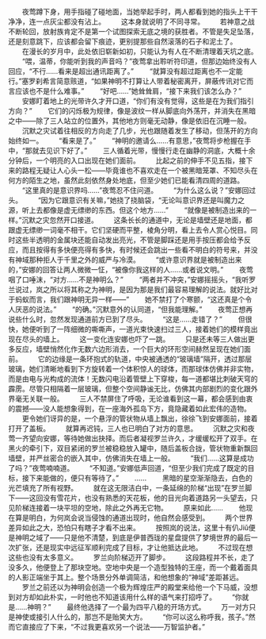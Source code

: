 　　夜莺蹲下身，用手指碰了碰地面，当她举起手时，两人都看到她的指头上干干净净，连一点灰尘都没有沾上。
　　这本身就说明了不同寻常。
　　若神意之战不断轮回，放射族肯定不是第一个试图探索无底之境的获胜者。不管是失足坠落，还是刻意跳下，应该都会留下痕迹，更别提那些自然滚落的石子和泥土了。
　　在漫长的岁月中，此处依旧崭新如初，只能认为有人在不断清理着天坑之底。
　　“喂，温蒂，你能听到我的声音吗？”夜莺拿出聆听符印道，但那边始终没有人回应，“不行……看来是超出通讯距离了。”
　　“就算没有超过距离也不一定能行。”塞罗刹希言简意赅道，“如果神明不打算让人带着秘密离开，屏蔽传讯对它而言应该也不是什么难事。”
　　“好吧……”她耸耸肩，“接下来我们该怎么办？”
　　安娜盯着地上的光带许久才开口道，“你们有没有觉得，这些是在为我们指引方向？”
　　它们的闪烁极为规律，像是波纹一样从脚底向外荡开，并消失在黑暗之中——除了三人站立的位置外，其他地方则毫无动静，像是依旧在沉睡一般。
　　沉默之灾试着往相反的方向走了几步，光也跟随着发生了移动，但荡开的方向始终如一。
　　“看来是了。”
　　“神明的邀请么……有意思，”夜莺将步枪握在手中，“那就去见识下好了。”
　　三人循着光带，慢慢行走在幽静的洞底，大概十余分钟后，一个明亮的入口出现在她们面前。
　　比起之前的伸手不见五指，接下来的路程无疑让人心头一松——毕竟谁也不喜欢走在一个被黑暗笼罩、不知尽头在何方的陌生之地，虽然此刻依然身处地底，但至少她们已能看清四周的道路。
　　“这里真的是意识界吗……”夜莺忍不住问道。
　　“为什么这么说？”安娜回过头。
　　“因为它跟意识有关嘛，”她挠了挠脑袋，“无论叫意识界还是叫魔力之源，听上去都像是虚无缥缈的东西。但这个地方……”
　　“就像是被制造出来的一样。”沉默之灾忽然开口接道。
　　这条长长的通道中，无论是墙壁还是地面，都跟虚无缥缈一词毫不相干。它们坚硬而平整，棱角分明，看上去令人赏心悦目。同时这些半透明的金属块还能自动发出亮光，不管是脚踩还是用手按压都会给予反应，而且按得有多快便亮得有多快，有时候还会跳出一些看不明白的符号来，并没有神域那种拒人于千里之外的威严与冷漠。
　　“或许意识界就是被制造出来的，”安娜的回答让两人微微一怔，“被像你我这样的人……或者说文明。”
　　夜莺咽了口唾沫，“对方……不是神明么？”
　　“两者并不冲突，”安娜摇摇头，“我听罗兰说过，岚之所以将其称之为神明，是因为那是我们最容易理解的说法。就好比对于蚂蚁而言，我们跟神明无异一样——”
　　她不禁打了个寒颤，“这还真是个令人厌恶的说法。”
　　“的确。”沉默意外的认同道，“但我能理解。”
　　夜莺正想再说些什么时，忽然发现通道前方已到了尽头。
　　“这是……走错了？”
　　但很快，她便听到了一阵细微的嘶嘶声，一道光束快速扫过三人，接着她们的模样竟出现在尽头的墙上。
　　这一变化连安娜也吓了一跳。
　　只是还未等三人做出更多反应，墙壁悄然化作无数六边形消去，一个巨大的环形空间赫然呈现在她们面前。
　　它的边缘是一条环抱式的轨道，中央被通透的“玻璃墙”隔开，透过那层玻璃，她们清晰地看到下方旋转着一个体积惊人的球体，而那球体仿佛并非实物，而是由电与光构成的流体！无数闪电沿着管壁上下穿梭，每一道都堪比刺破天穹的霹雳。尽管只相隔着一层玻璃，但整个空间静谧无比，仿佛其内部剧烈的变化跟外界毫无关联一般。
　　三人不禁屏住了呼吸，无论谁看到这一幕，都会感到由衷的震撼——没人能想象得到，在一座海外孤岛下方，竟隐藏着如此宏伟的造物。
　　更令她们讶异的是，一个悬浮的管状物从墙上飘出，徐徐飞到安娜面前，接着打开了盖板。
　　就算再迟钝，三人也已明白了对方的意思。
　　沉默之灾和夜莺一齐望向安娜，等待她做出抉择。而后者凝视罗兰许久，才缓缓松开了双手。在黑火的牵引下，双目紧闭的罗兰被稳稳放入罐中，随后盖板合拢，管状物重新飘回墙壁，并严丝密合的嵌入其中，仿佛消失在墙上一般。
　　“我们……这算是成功了吗？”夜莺喃喃道。
　　“不知道。”安娜低声回道，“但至少我们完成了既定的目标，接下来能做的，便只有等待了。”
　　……
　　黑暗的星空渐渐隐去，白色的光芒填充了所有视野。
　　就在这无限洁白中，一条延绵的阶梯“出现”在罗兰脚下——这回没有雪花片，也没有熟悉的天花板，他的目光向着道路另一头望去，只见阶梯连接着一块平坦的空地，除此之外再无它物。
　　原来如此……
　　他现在算是明白，为何岚会说当侵蚀的通道出现时，他自然会感受到。
　　两个世界差异如此之大，恐怕只有瞎子才看不出来。
　　按照岚的说法，这里十有仈Jiǔ便是神明之域了——只是他不清楚，到底是伊普西珑的星盘提供了梦境世界的最后一次扩张，还是现实中远征军顺利完成了目标，才让他抵达此地。
　　不过现在想这些也没有太多意义。
　　罗兰向阶梯迈开了脚步。
　　这段路程并不长，走了没多久，他便登上了那块空地。空地中央是一个造型独特的王座，而一个戴着面具的人影正端坐于其上。整个场景分外单调简洁，和他想象的“神域”差距甚远。
　　罗兰之前还以为神明会创造一个极为辉煌庄严的殿堂来给他一个下马威，没想到对方却如此朴实，一时他也不知道该用什么样的语气来打招呼了。
　　“你就是……神明？”
　　最终他选择了一个最为四平八稳的开场方式。
　　万一对方只是神使或接引人什么的，那岂不是贻笑大方。
　　“你可以这么称呼我，孩子。”然而它直接应了下来，“不过我更喜欢另一个说法——万智监护者。”